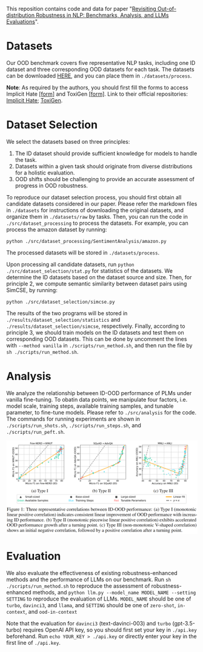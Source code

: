 This reposition contains code and data for paper "[Revisiting Out-of-distribution Robustness in NLP: Benchmarks, Analysis, and LLMs Evaluations](https://arxiv.org/abs/2306.04618)".

# Datasets

Our OOD benchmark covers five representative NLP tasks, including one ID dataset and three corresponding OOD datasets for each task. The datasets can be downloaded [HERE](https://drive.google.com/file/d/1CMt3hTAxt88PuNZKHoAIKB68AcQ38U6f/view?usp=sharing), and you can place them in `./datasets/process`. 

**Note**: As required by the authors, you should first fill the forms to access Implicit Hate [[form]](https://forms.gle/QxCpEbVp91Z35hWFA) and ToxiGen [[form]](https://forms.office.com/r/r6VXX8f8vh). Link to their official repositories: [Implicit Hate](https://github.com/SALT-NLP/implicit-hate); [ToxiGen](https://github.com/microsoft/TOXIGEN).

# Dataset Selection
We select the datasets based on three principles:
1. The ID dataset should provide sufficient knowledge for models to handle the task.
2. Datasets within a given task should originate from diverse distributions for a holistic evaluation.
3. OOD shifts should be challenging to provide an accurate assessment of progress in OOD robustness.

To reproduce our dataset selection process, you should first obtain all candidate datasets considered in our paper. Please refer the markdown files in `./datasets` for instructions of downloading the original datasets, and organize them in `./datasets/raw` by tasks. Then, you can run the code in `./src/dataset_processing` to process the datasets. For example, you can process the amazon dataset by running: 
```
python ./src/dataset_processing/SentimentAnalysis/amazon.py
``` 
The processed datasets will be stored in `./datasets/process`.

Upon processing all candidate datasets, run `python ./src/dataset_selection/stat.py` for statistics of the datasets. We determine the ID datasets based on the dataset source and size. Then, for principle 2, we compute semantic similarity between dataset pairs using SimCSE, by running:
```
python ./src/dataset_selection/simcse.py
```
The results of the two programs will be stored in `./results/dataset_selection/statistics` and `./results/dataset_selection/simcse`, respectively. Finally, according to principle 3, we should train models on the ID datasets and test them on corresponding OOD datasets. This can be done by uncomment the lines with `--method vanilla` in `./scripts/run_method.sh`, and then run the file by `sh ./scripts/run_method.sh`.

# Analysis
We analyze the relationship between ID-OOD performance of PLMs under vanilla fine-tuning. To obatin data points, we manipulate four factors, i.e. model scale, training steps, available training samples, and tunable parameter, to fine-tune models. Please refer to `./src/analysis` for the code. The commands for running experiments are shown in `./scripts/run_shots.sh`, `./scripts/run_steps.sh`, and `./scripts/run_peft.sh`.

![Three representative correlations between ID-OOD  performance.](./docs/correlation.png)

# Evaluation
We also evaluate the effectiveness of existing robustness-enhanced methods and the performance of LLMs on our benchmark. Run `sh ./scripts/run_method.sh` to reproduce the assessment of robustness-enhanced methods, and `python llm.py --model_name MODEL_NAME --setting SETTING` to reproduce the evaluation of LLMs. `MODEL_NAME` should be one of `turbo`, `davinci3`, and `llama`, and `SETTING` should be one of `zero-shot`, `in-context`, and `ood-in-context`

Note that the evaluation for `davinci3` (text-davinci-003) and `turbo` (gpt-3.5-turbo) requires OpenAI API key, so you should first set your key in `./api.key` beforehand. Run `echo YOUR_KEY > ./api.key` or directly enter your key in the first line of `./api.key`.

<!-- # Citation
If you find our code or data useful, please cite our paper:
```

``` -->